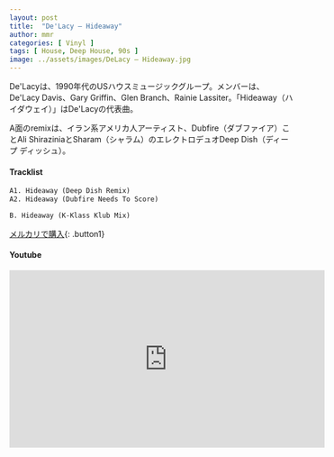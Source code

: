 ```yaml
---
layout: post
title:  "De'Lacy – Hideaway"
author: mmr
categories: [ Vinyl ]
tags: [ House, Deep House, 90s ]
image: ../assets/images/DeLacy – Hideaway.jpg
---
```


De'Lacyは、1990年代のUSハウスミュージックグループ。メンバーは、De'Lacy Davis、Gary Griffin、Glen Branch、Rainie Lassiter。「Hideaway（ハイダウェイ）」はDe'Lacyの代表曲。

A面のremixは、イラン系アメリカ人アーティスト、Dubfire（ダブファイア）ことAli ShiraziniaとSharam（シャラム）のエレクトロデュオDeep Dish（ディープ ディッシュ）。

#### Tracklist
```md
A1. Hideaway (Deep Dish Remix)
A2. Hideaway (Dubfire Needs To Score)

B. Hideaway (K-Klass Klub Mix)
```

[メルカリで購入](https://jp.mercari.com/item/m25926367218?afid=6142608987){: .button1}

#### Youtube 
<iframe width="560" height="315" src="https://www.youtube.com/embed/0MqomY1qL2Q?si=6EAGNtpqdyO64ldn" title="YouTube video player" frameborder="0" allow="accelerometer; autoplay; clipboard-write; encrypted-media; gyroscope; picture-in-picture; web-share" referrerpolicy="strict-origin-when-cross-origin" allowfullscreen></iframe>